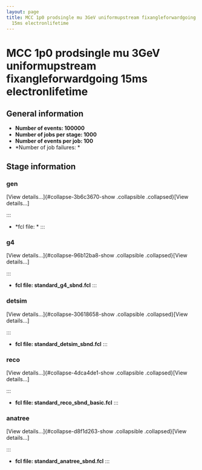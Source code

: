 ```yaml
---
layout: page
title: MCC 1p0 prodsingle mu 3GeV uniformupstream fixangleforwardgoing
  15ms electronlifetime
---
```




MCC 1p0 prodsingle mu 3GeV uniformupstream fixangleforwardgoing 15ms electronlifetime
==============================================================================================================================================================================================



General information 
----------------------------------------------------------

-   **Number of events: 100000**
-   **Number of jobs per stage: 1000**
-   **Number of events per job: 100**
-   \*Number of job failures: \*



Stage information 
------------------------------------------------------



### gen 

[View details\...]{#collapse-3b6c3670-show .collapsible
.collapsed}[View details\...]

::: 
-   \*fcl file: \*
:::



### g4 

[View details\...]{#collapse-96b12ba8-show .collapsible
.collapsed}[View details\...]

::: 
-   **fcl file: standard\_g4\_sbnd.fcl**
:::



### detsim 

[View details\...]{#collapse-30618658-show .collapsible
.collapsed}[View details\...]

::: 
-   **fcl file: standard\_detsim\_sbnd.fcl**
:::



### reco 

[View details\...]{#collapse-4dca4de1-show .collapsible
.collapsed}[View details\...]

::: 
-   **fcl file: standard\_reco\_sbnd\_basic.fcl**
:::



### anatree 

[View details\...]{#collapse-d8f1d263-show .collapsible
.collapsed}[View details\...]

::: 
-   **fcl file: standard\_anatree\_sbnd.fcl**
:::
